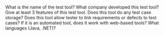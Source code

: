 What is the name of the test tool?
What company developed this test tool?
Give at least 3 features of this test tool.
Does this tool do any test case storage?
Does this tool allow tester to link requirements or defects to test cases?
If it is an automated tool, does it work with web-based tools? What languages (Java, .NET)?

